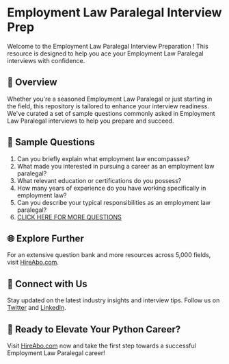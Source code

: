 # Employment Law Paralegal Interview Prep

Welcome to the Employment Law Paralegal Interview Preparation ! This resource is designed to help you ace your Employment Law Paralegal interviews with confidence.

## 🚀 Overview

Whether you're a seasoned Employment Law Paralegal or just starting in the field, this repository is tailored to enhance your interview readiness. We've curated a set of sample questions commonly asked in Employment Law Paralegal interviews to help you prepare and succeed.

## 📝 Sample Questions

1. Can you briefly explain what employment law encompasses?
2. What made you interested in pursuing a career as an employment law paralegal?
3. What relevant education or certifications do you possess?
4. How many years of experience do you have working specifically in employment law?
5. Can you describe your typical responsibilities as an employment law paralegal?
6. [CLICK HERE FOR MORE QUESTIONS](https://hireabo.com/job/9_2_12/Employment%20Law%20Paralegal)

## 🌐 Explore Further

For an extensive question bank and more resources across 5,000 fields, visit [HireAbo.com](https://www.hireabo.com).

## 📱 Connect with Us

Stay updated on the latest industry insights and interview tips. Follow us on [Twitter](https://twitter.com/hireabo) and [LinkedIn](https://www.linkedin.com/in/hire-abo-3609972a8/).

## 🚀 Ready to Elevate Your Python Career?

Visit [HireAbo.com](https://www.hireabo.com) now and take the first step towards a successful Employment Law Paralegal career!
